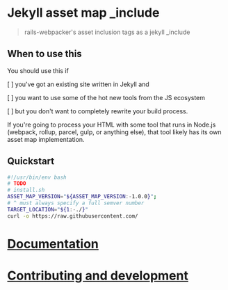 # Jekyll asset map \_include
> rails-webpacker's asset inclusion tags as a jekyll \_include

## When to use this
You should use this if

[ ] you've got an existing site written in Jekyll and

[ ] you want to use some of the hot new tools from the JS ecosystem

[ ] but you don't want to completely rewrite your build process.

If you're going to process your HTML with some tool that runs in Node.js (webpack, rollup, parcel, gulp, or anything else), that tool likely has its own asset map implementation.

## Quickstart

```sh
#!/usr/bin/env bash
# TODO
# install.sh
ASSET_MAP_VERSION="${ASSET_MAP_VERSION:-1.0.0}";
# ^ must always specify a full semver number
TARGET_LOCATION="${1:-./}"
curl -o https://raw.githubusercontent.com/
```

# [Documentation](./docs/index.md)
<!-- TODO: move to actual site link? -->
# [Contributing and development](./CONTRIBUTING.md)

